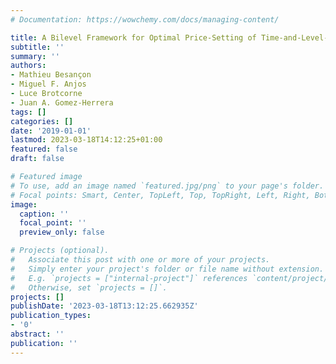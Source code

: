 ```yaml
---
# Documentation: https://wowchemy.com/docs/managing-content/

title: A Bilevel Framework for Optimal Price-Setting of Time-and-Level-of-Use Tariffs
subtitle: ''
summary: ''
authors:
- Mathieu Besançon
- Miguel F. Anjos
- Luce Brotcorne
- Juan A. Gomez-Herrera
tags: []
categories: []
date: '2019-01-01'
lastmod: 2023-03-18T14:12:25+01:00
featured: false
draft: false

# Featured image
# To use, add an image named `featured.jpg/png` to your page's folder.
# Focal points: Smart, Center, TopLeft, Top, TopRight, Left, Right, BottomLeft, Bottom, BottomRight.
image:
  caption: ''
  focal_point: ''
  preview_only: false

# Projects (optional).
#   Associate this post with one or more of your projects.
#   Simply enter your project's folder or file name without extension.
#   E.g. `projects = ["internal-project"]` references `content/project/deep-learning/index.md`.
#   Otherwise, set `projects = []`.
projects: []
publishDate: '2023-03-18T13:12:25.662935Z'
publication_types:
- '0'
abstract: ''
publication: ''
---
```


